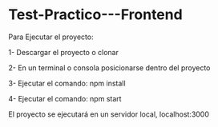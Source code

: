 # Test-Practico---Frontend

Para Ejecutar el proyecto:

1- Descargar el proyecto o clonar

2- En un terminal o consola posicionarse dentro del proyecto

3- Ejecutar el comando: npm install

4- Ejecutar el comando: npm start

El proyecto se ejecutará en un servidor local, localhost:3000

